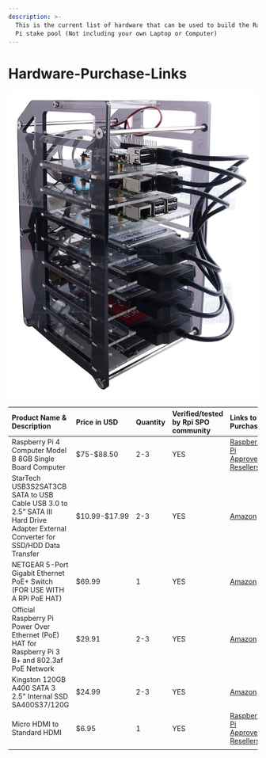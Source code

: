 ```yaml
---
description: >-
  This is the current list of hardware that can be used to build the Raspberry
  Pi stake pool (Not including your own Laptop or Computer)
---
```


# Hardware-Purchase-Links

![](../.gitbook/assets/photo_2021-03-09-13.42.42.jpeg)

<table>
  <thead>
    <tr>
      <th style="text-align:left">Product Name &amp; Description</th>
      <th style="text-align:left">Price in USD</th>
      <th style="text-align:left">Quantity</th>
      <th style="text-align:left">Verified/tested by Rpi SPO community</th>
      <th style="text-align:left">Links to Purchase</th>
    </tr>
  </thead>
  <tbody>
    <tr>
      <td style="text-align:left">Raspberry Pi 4 Computer Model B 8GB Single Board Computer</td>
      <td style="text-align:left">$75-$88.50</td>
      <td style="text-align:left">2-3</td>
      <td style="text-align:left">YES</td>
      <td style="text-align:left"><a href="https://www.raspberrypi.org/products/raspberry-pi-4-model-b/?variant=raspberry-pi-4-model-b-8gb">Raspberry Pi Approved Resellers </a>
      </td>
    </tr>
    <tr>
      <td style="text-align:left">StarTech USB3S2SAT3CB SATA to USB Cable USB 3.0 to 2.5&#x201D; SATA III
        Hard Drive Adapter External Converter for SSD/HDD Data Transfer</td>
      <td
      style="text-align:left">$10.99-$17.99</td>
        <td style="text-align:left">2-3</td>
        <td style="text-align:left">YES</td>
        <td style="text-align:left">
          <p><a href="https://www.amazon.com/gp/product/B00HJZJI84/ref=ppx_yo_dt_b_asin_title_o07_s00?ie=UTF8&amp;psc=1">Amazon</a> 
          </p>
          <p></p>
        </td>
    </tr>
    <tr>
      <td style="text-align:left">NETGEAR 5-Port Gigabit Ethernet PoE+ Switch (FOR USE WITH
        A RPi PoE HAT)</td>
      <td style="text-align:left">$69.99</td>
      <td style="text-align:left">1</td>
      <td style="text-align:left">YES</td>
      <td style="text-align:left">
        <p><a href="https://www.amazon.com/gp/product/B07WTXHSXC/ref=ppx_yo_dt_b_asin_title_o02_s00?ie=UTF8&amp;psc=1">Amazon</a>
        </p>
        <p></p>
      </td>
    </tr>
    <tr>
      <td style="text-align:left">Official Raspberry Pi Power Over Ethernet (PoE) HAT for Raspberry Pi 3
        B+ and 802.3af PoE Network</td>
      <td style="text-align:left">$29.91</td>
      <td style="text-align:left">2-3</td>
      <td style="text-align:left">YES</td>
      <td style="text-align:left"><a href="https://www.amazon.com/poe-hat/dp/B07GR9XQJH/ref=sr_1_2?dchild=1&amp;keywords=Official+Raspberry+Pi+Power+Over+Ethernet+%28PoE%29+HAT+for+Raspberry+Pi+3+B%2B+and+802.3af+PoE+Network&amp;qid=1615236400&amp;s=electronics&amp;sr=1-2">Amazon</a>
      </td>
    </tr>
    <tr>
      <td style="text-align:left">Kingston 120GB A400 SATA 3 2.5&quot; Internal SSD SA400S37/120G</td>
      <td
      style="text-align:left">$24.99</td>
        <td style="text-align:left">2-3</td>
        <td style="text-align:left">YES</td>
        <td style="text-align:left">
          <p></p>
          <p><a href="https://www.amazon.com/Kingston-120GB-Solid-SA400S37-120G/dp/B01N6JQS8C/ref=sxts_sxwds-bia-wc-rsf-ajax2_0?crid=2IZ705SDHVNO2&amp;cv_ct_cx=kingston+a400&amp;dchild=1&amp;keywords=kingston+a400&amp;pd_rd_i=B01N6JQS8C&amp;pd_rd_r=cff9c24d-82ba-4471-892a-a23276b8b1db&amp;pd_rd_w=wzQ6v&amp;pd_rd_wg=6jlaB&amp;pf_rd_p=5c711241-c674-4eef-b21c-fe6add670f33&amp;pf_rd_r=MMBZR2DHZVKB3J1QE3HY&amp;psc=1&amp;qid=1615235655&amp;sprefix=kingsto%2Caps%2C254&amp;sr=1-2-e30f047d-8e3c-4340-8179-6a77ce88d756">Amazon</a>
          </p>
          <p></p>
          <p></p>
          <p></p>
          <p></p>
          <p></p>
        </td>
    </tr>
    <tr>
      <td style="text-align:left">Micro HDMI to Standard HDMI</td>
      <td style="text-align:left">$6.95</td>
      <td style="text-align:left">1</td>
      <td style="text-align:left">YES</td>
      <td style="text-align:left"><a href="https://www.raspberrypi.org/products/micro-hdmi-to-standard-hdmi-a-cable/">Raspberry Pi Approved Resellers</a>
      </td>
    </tr>
    <tr>
      <td style="text-align:left"></td>
      <td style="text-align:left"></td>
      <td style="text-align:left"></td>
      <td style="text-align:left"></td>
      <td style="text-align:left"></td>
    </tr>
  </tbody>
</table>

